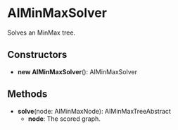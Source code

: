 # AIMinMaxSolver

Solves an MinMax tree.
## Constructors
* **new AIMinMaxSolver**(): AIMinMaxSolver   
## Methods
* **solve**(node: AIMinMaxNode): AIMinMaxTreeAbstract   
  * **node**: The scored graph.
